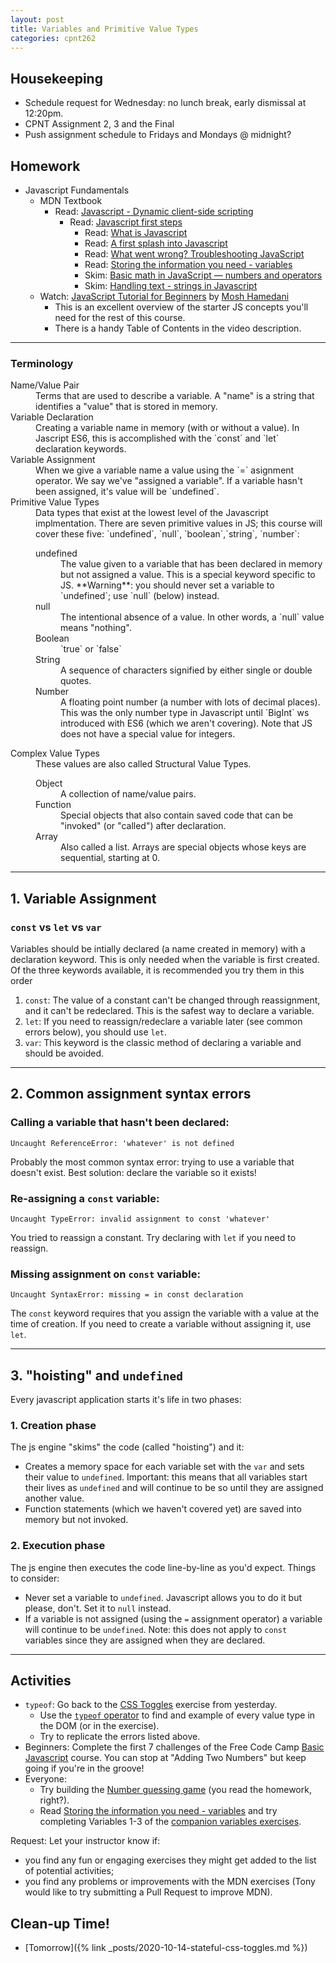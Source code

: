 ```yaml
---
layout: post
title: Variables and Primitive Value Types
categories: cpnt262
---
```

## Housekeeping
- Schedule request for Wednesday: no lunch break, early dismissal at 12:20pm.
- CPNT Assignment 2, 3 and the Final
- Push assignment schedule to Fridays and Mondays @ midnight?

## Homework
- Javascript Fundamentals
  - MDN Textbook
    - Read: [Javascript - Dynamic client-side scripting](https://developer.mozilla.org/en-US/docs/Learn/JavaScript)
      - Read: [Javascript first steps](https://developer.mozilla.org/en-US/docs/Learn/JavaScript/First_steps)
        - Read: [What is Javascript](https://developer.mozilla.org/en-US/docs/Learn/JavaScript/First_steps/What_is_JavaScript)
        - Read: [A first splash into Javascript](https://developer.mozilla.org/en-US/docs/Learn/JavaScript/First_steps/A_first_splash)
        - Read: [What went wrong? Troubleshooting JavaScript](https://developer.mozilla.org/en-US/docs/Learn/JavaScript/First_steps/What_went_wrong)
        - Read: [Storing the information you need - variables](https://developer.mozilla.org/en-US/docs/Learn/JavaScript/First_steps/Variables)
        - Skim: [Basic math in JavaScript — numbers and operators](https://developer.mozilla.org/en-US/docs/Learn/JavaScript/First_steps/Math)
        - Skim: [Handling text - strings in Javascript](https://developer.mozilla.org/en-US/docs/Learn/JavaScript/First_steps/Strings)
  - Watch: [JavaScript Tutorial for Beginners](https://youtu.be/W6NZfCO5SIk) by [Mosh Hamedani](https://codewithmosh.com/)
    - This is an excellent overview of the starter JS concepts you'll need for the rest of this course.
    - There is a handy Table of Contents in the video description.

---

### Terminology
<dl>
  <dt>Name/Value Pair</dt>
  <dd>Terms that are used to describe a variable. A "name" is a string that identifies a "value" that is stored in memory.</dd>
  <dt>Variable Declaration</dt>
  <dd>Creating a variable name in memory (with or without a value). In Jascript ES6, this is accomplished with the `const` and `let` declaration keywords.</dd>
  <dt>Variable Assignment</dt>
  <dd>When we give a variable name a value using the `=` asignment operator. We say we've "assigned a variable". If a variable hasn't been assigned, it's value will be `undefined`.</dd>
  <dt>Primitive Value Types</dt>
  <dd>Data types that exist at the lowest level of the Javascript implmentation. There are seven primitive values in JS; this course will cover these five: `undefined`, `null`, `boolean`,`string`, `number`:
    <dl>
      <dt>undefined</dt>
      <dd>The value given to a variable that has been declared in memory but not assigned a value. This is a special keyword specific to JS. **Warning**: you should never set a variable to `undefined`; use `null` (below) instead.</dd>
      <dt>null</dt>
      <dd>The intentional absence of a value. In other words, a `null` value means "nothing".</dd>
      <dt>Boolean</dt>
      <dd>`true` or `false`</dd>
      <dt>String</dt>
      <dd>A sequence of characters signified by either single or double quotes.</dd>
      <dt>Number</dt>
      <dd>A floating point number (a number with lots of decimal places). This was the only number type in Javascript until `BigInt` ws introduced with ES6 (which we aren't covering). Note that JS does not have a special value for integers.</dd>
    </dl>  
  </dd>
  <dt>Complex Value Types</dt>
  <dd>These values are also called Structural Value Types.
    <dl>
      <dt>Object</dt>
      <dd>A collection of name/value pairs.</dd>
      <dt>Function</dt>
      <dd>Special objects that also contain saved code that can be "invoked" (or "called") after declaration.</dd>
      <dt>Array</dt>
      <dd>Also called a list. Arrays are special objects whose keys are sequential, starting at 0.</dd>
    </dl>
  </dd>
</dl>

---

## 1. Variable Assignment
### `const` vs `let` vs `var`
Variables should be intially declared (a name created in memory) with a declaration keyword. This is only needed when the variable is first created. Of the three keywords available, it is recommended you try them in this order
1. `const`: The value of a constant can't be changed through reassignment, and it can't be redeclared. This is the safest way to declare a variable.
2. `let`: If you need to reassign/redeclare a variable later (see common errors below), you should use `let`.
3. `var`: This keyword is the classic method of declaring a variable and should be avoided.

---

## 2. Common assignment syntax errors
### Calling a variable that hasn't been declared:

```
Uncaught ReferenceError: 'whatever' is not defined
```

Probably the most common syntax error: trying to use a variable that doesn't exist. Best solution: declare the variable so it exists!

### Re-assigning a `const` variable:

```
Uncaught TypeError: invalid assignment to const 'whatever'
```

You tried to reassign a constant. Try declaring with `let` if you need to reassign.

### Missing assignment on `const` variable:

```
Uncaught SyntaxError: missing = in const declaration
```

The `const` keyword requires that you assign the variable with a value at the time of creation. If you need to create a variable without assigning it, use `let`.

---

## 3. "hoisting" and `undefined`
Every javascript application starts it's life in two phases:
### 1. Creation phase
The js engine "skims" the code (called "hoisting") and it:
- Creates a memory space for each variable set with the `var` and sets their value to `undefined`. Important: this means that all variables start their lives as `undefined` and will continue to be so until they are assigned another value.
- Function statements (which we haven't covered yet) are saved into memory but not invoked.

### 2. Execution phase
The js engine then executes the code line-by-line as you'd expect. Things to consider:
- Never set a variable to `undefined`. Javascript allows you to do it but please, don't. Set it to `null` instead.
- If a variable is not assigned (using the `=` assignment operator) a variable will continue to be `undefined`. Note: this does not apply to `const` variables since they are assigned when they are declared.

---

## Activities
- `typeof`: Go back to the [CSS Toggles](http://browsertherapy.com/challenges/css-toggles-with-classlist/) exercise from yesterday. 
  - Use the [`typeof` operator](https://developer.mozilla.org/en-US/docs/Web/JavaScript/Reference/Operators/typeof) to find and example of every value type in the DOM (or in the exercise).
  - Try to replicate the errors listed above.
- Beginners: Complete the first 7 challenges of the Free Code Camp [Basic Javascript](https://www.freecodecamp.org/learn/javascript-algorithms-and-data-structures/basic-javascript/) course. You can stop at "Adding Two Numbers" but keep going if you're in the groove!
- Everyone: 
  - Try building the [Number guessing game](https://developer.mozilla.org/en-US/docs/Learn/JavaScript/First_steps/A_first_splash) (you read the homework, right?).
  - Read [Storing the information you need - variables](https://developer.mozilla.org/en-US/docs/Learn/JavaScript/First_steps/Variables) and try completing Variables 1-3 of the [companion variables exercises](https://developer.mozilla.org/en-US/docs/Learn/JavaScript/First_steps/Test_your_skills:_variables).

Request: Let your instructor know if:
- you find any fun or engaging exercises they might get added to the list of potential activities;
- you find any problems or improvements with the MDN exercises (Tony would like to try submitting a Pull Request to improve MDN).

## Clean-up Time!
- [Tomorrow]({% link _posts/2020-10-14-stateful-css-toggles.md %})
